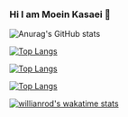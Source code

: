 ### Hi I am Moein Kasaei 👋


![Anurag's GitHub stats](https://github-readme-stats.vercel.app/api?username=mkasaii16&show_icons=true&theme=radical)

[![Top Langs](https://github-readme-stats.vercel.app/api/top-langs/?username=mkasaii16)](https://github.com/anuraghazra/github-readme-stats)

[![Top Langs](https://github-readme-stats.vercel.app/api/top-langs/?username=mkasaii16&exclude_repo=github-readme-stats,anuraghazra.github.io)](https://github.com/anuraghazra/github-readme-stats)

[![Top Langs](https://github-readme-stats.vercel.app/api/top-langs/?username=mkasaii16&langs_count=8)](https://github.com/anuraghazra/github-readme-stats)

[![willianrod's wakatime stats](https://github-readme-stats.vercel.app/api/wakatime?username=mkasaii16)](https://github.com/anuraghazra/github-readme-stats)
